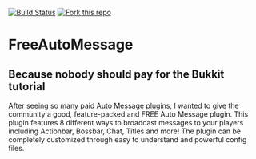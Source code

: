 [![Build Status](https://travis-ci.org/j0ach1mmall3/FreeAutoMessage.svg?branch=master)](https://travis-ci.org/j0ach1mmall3/FreeAutoMessage)
[![Fork this repo](http://githubbadges.com/fork.svg?user=j0ach1mmall3&repo=FreeAutoMessage&style=flat)](https://github.com/j0ach1mmall3/FreeAutoMessage/fork)
# FreeAutoMessage
## Because nobody should pay for the Bukkit tutorial
After seeing so many paid Auto Message plugins, I wanted to give the community a good, feature-packed and FREE Auto Message plugin. This plugin features 8 different ways to broadcast messages to your players including Actionbar, Bossbar, Chat, Titles and more! The plugin can be completely customized through easy to understand and powerful config files.
